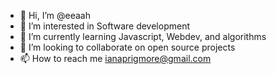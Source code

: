 - 👋 Hi, I’m @eeaah
- 👀 I’m interested in Software development
- 🌱 I’m currently learning Javascript, Webdev, and algorithms
- 💞️ I’m looking to collaborate on open source projects
- 📫 How to reach me ianaprigmore@gmail.com

<!---
IanPrigmore/IanPrigmore is a ✨ special ✨ repository because its `README.md` (this file) appears on your GitHub profile.
You can click the Preview link to take a look at your changes.
--->
